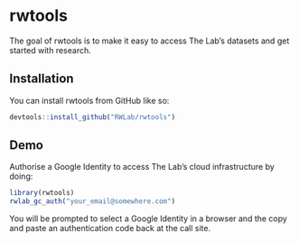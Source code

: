 
<!-- README.md is generated from README.Rmd. Please edit that file -->

# rwtools

<!-- badges: start -->

<!-- badges: end -->

The goal of rwtools is to make it easy to access The Lab’s datasets and
get started with research.

## Installation

You can install rwtools from GitHub like so:

``` r
devtools::install_github("RWLab/rwtools")
```

## Demo

Authorise a Google Identity to access The Lab’s cloud infrastructure by
doing:

``` r
library(rwtools)
rwlab_gc_auth("your_email@somewhere.com")
```

You will be prompted to select a Google Identity in a browser and the
copy and paste an authentication code back at the call site.

